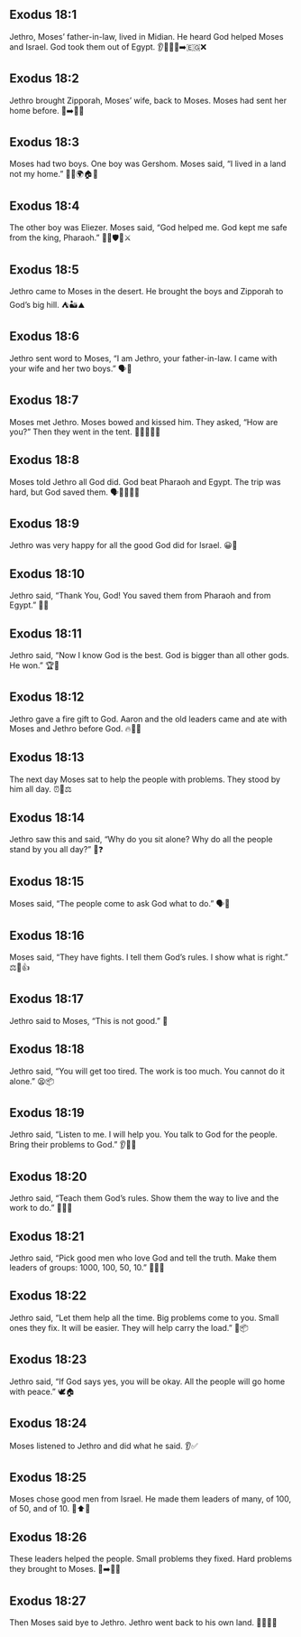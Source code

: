 ## Exodus 18:1
Jethro, Moses’ father-in-law, lived in Midian. He heard God helped Moses and Israel. God took them out of Egypt. 👂🙏🚶‍♂️➡️🇪🇬❌
## Exodus 18:2
Jethro brought Zipporah, Moses’ wife, back to Moses. Moses had sent her home before. 🧕➡️👨‍🦱
## Exodus 18:3
Moses had two boys. One boy was Gershom. Moses said, “I lived in a land not my home.” 👦👦🌍🏠❌
## Exodus 18:4
The other boy was Eliezer. Moses said, “God helped me. God kept me safe from the king, Pharaoh.” 👦🙏🛡️👑⚔️
## Exodus 18:5
Jethro came to Moses in the desert. He brought the boys and Zipporah to God’s big hill. ⛺🏜️⛰️
## Exodus 18:6
Jethro sent word to Moses, “I am Jethro, your father-in-law. I came with your wife and her two boys.” 🗣️👋
## Exodus 18:7
Moses met Jethro. Moses bowed and kissed him. They asked, “How are you?” Then they went in the tent. 🤝🙇‍♂️💞⛺
## Exodus 18:8
Moses told Jethro all God did. God beat Pharaoh and Egypt. The trip was hard, but God saved them. 🗣️🙏💪🚶‍♂️
## Exodus 18:9
Jethro was very happy for all the good God did for Israel. 😀👏
## Exodus 18:10
Jethro said, “Thank You, God! You saved them from Pharaoh and from Egypt.” 🙏🎉
## Exodus 18:11
Jethro said, “Now I know God is the best. God is bigger than all other gods. He won.” 🏆🙏
## Exodus 18:12
Jethro gave a fire gift to God. Aaron and the old leaders came and ate with Moses and Jethro before God. 🔥🎁🍞
## Exodus 18:13
The next day Moses sat to help the people with problems. They stood by him all day. ⏰👥⚖️
## Exodus 18:14
Jethro saw this and said, “Why do you sit alone? Why do all the people stand by you all day?” 👀❓
## Exodus 18:15
Moses said, “The people come to ask God what to do.” 🗣️🙏
## Exodus 18:16
Moses said, “They have fights. I tell them God’s rules. I show what is right.” ⚖️📖👍
## Exodus 18:17
Jethro said to Moses, “This is not good.” 🚫
## Exodus 18:18
Jethro said, “You will get too tired. The work is too much. You cannot do it alone.” 😫📦
## Exodus 18:19
Jethro said, “Listen to me. I will help you. You talk to God for the people. Bring their problems to God.” 👂🤝🙏
## Exodus 18:20
Jethro said, “Teach them God’s rules. Show them the way to live and the work to do.” 👣📖🧰
## Exodus 18:21
Jethro said, “Pick good men who love God and tell the truth. Make them leaders of groups: 1000, 100, 50, 10.” 👥✅🔢
## Exodus 18:22
Jethro said, “Let them help all the time. Big problems come to you. Small ones they fix. It will be easier. They will help carry the load.” 🤝📦
## Exodus 18:23
Jethro said, “If God says yes, you will be okay. All the people will go home with peace.” 🕊️🏠
## Exodus 18:24
Moses listened to Jethro and did what he said. 👂✅
## Exodus 18:25
Moses chose good men from Israel. He made them leaders of many, of 100, of 50, and of 10. 👥⬆️🔢
## Exodus 18:26
These leaders helped the people. Small problems they fixed. Hard problems they brought to Moses. 🧩➡️👨‍🦱
## Exodus 18:27
Then Moses said bye to Jethro. Jethro went back to his own land. 👋🚶‍♂️🏡
